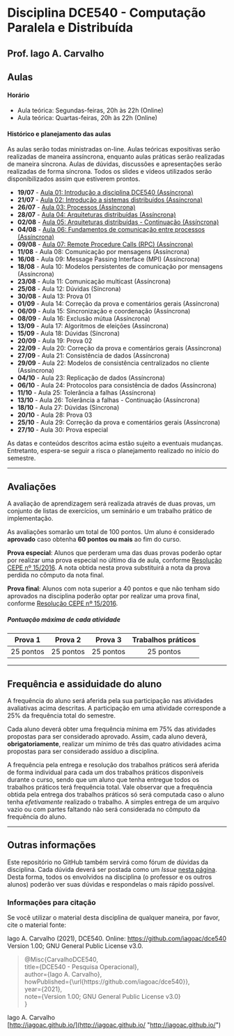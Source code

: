 # Disciplina DCE540 - Computação Paralela e Distribuída

## Prof. Iago A. Carvalho

## Aulas

#### Horário

  - Aula teórica: Segundas-feiras, 20h às 22h (Online)
  - Aula teórica: Quartas-feiras, 20h às 22h (Online)
 
#### Histórico e planejamento das aulas

As aulas serão todas ministradas on-line. Aulas teóricas expositivas serão realizadas de maneira assíncrona, enquanto aulas práticas serão realizadas de maneira síncrona. Aulas de dúvidas, discussões e apresentações serão realizadas de forma síncrona. Todos os slides e vídeos utilizados serão disponibilizados assim que estiverem prontos.

  - **19/07** - [Aula 01: Introdução a disciplina DCE540 (Assíncrona)](https://youtu.be/6b3pcEhdr5Q)
  - **21/07** - [Aula 02: Introdução a sistemas distribuídos (Assíncrona)](https://youtu.be/o95kWrMJDCE)
  - **26/07** - [Aula 03: Processos (Assíncrona)](https://youtu.be/hbe23CGlGbY)
  - **28/07** - [Aula 04: Arquiteturas distribuídas (Assíncrona)](https://youtu.be/O2ewQnW3J_g)
  - **02/08** - [Aula 05: Arquiteturas distribuídas - Continuação (Assíncrona)](https://youtu.be/6dzSmDMYLXE)
  - **04/08** - [Aula 06: Fundamentos de comunicação entre processos (Assíncrona)](https://youtu.be/RfRdrYEUSAc)
  - **09/08** - [Aula 07: Remote Procedure Calls (RPC) (Assíncrona)](https://youtu.be/weTd7jlh13I)
  - **11/08** - Aula 08: Comunicação por mensagens (Assíncrona)
  - **16/08** - Aula 09: Message Passing Interface (MPI) (Assíncrona)
  - **18/08** - Aula 10: Modelos persistentes de comunicação por mensagens (Assíncrona)
  - **23/08** - Aula 11: Comunicação multicast (Assíncrona)
  - **25/08** - Aula 12: Dúvidas (Síncrona)
  - **30/08** - Aula 13: Prova 01
  - **01/09** - Aula 14: Correção da prova e comentários gerais (Assíncrona)
  - **06/09** - Aula 15: Sincronização e coordenação (Assíncrona)
  - **08/09** - Aula 16: Exclusão mútua (Assíncrona)
  - **13/09** - Aula 17: Algoritmos de eleições (Assíncrona)
  - **15/09** - Aula 18: Dúvidas (Síncrona)
  - **20/09** - Aula 19: Prova 02
  - **22/09** - Aula 20: Correção da prova e comentários gerais (Assíncrona)
  - **27/09** - Aula 21: Consistência de dados (Assíncrona)
  - **29/09** - Aula 22: Modelos de consistência centralizados no cliente (Assíncrona)
  - **04/10** - Aula 23: Replicação de dados (Assíncrona)
  - **06/10** - Aula 24: Protocolos para consistência de dados (Assíncrona)
  - **11/10** - Aula 25: Tolerância a falhas (Assíncrona)
  - **13/10** - Aula 26: Tolerância a falhas - Continuação (Assíncrona)
  - **18/10** - Aula 27: Dúvidas (Síncrona)
  - **20/10** - Aula 28: Prova 03
  - **25/10** - Aula 29: Correção da prova e comentários gerais (Assíncrona)
  - **27/10** - Aula 30: Prova especial

As datas e conteúdos descritos acima estão sujeito a eventuais mudanças. 
Entretanto, espera-se seguir a risca o planejamento realizado no início do semestre.

---

## Avaliações

A avaliação de aprendizagem será realizada através de duas provas, um conjunto de listas de exercícios, um seminário e um trabalho prático de implementação.  

As avaliações somarão um total de 100 pontos. Um aluno é considerado **aprovado** caso obtenha **60 pontos ou mais** ao fim do curso.

**Prova especial**: Alunos que perderam uma das duas provas poderão optar por realizar uma prova especial no último dia de aula, conforme [Resolução CEPE nº 15/2016](https://www.unifal-mg.edu.br/portal/wp-content/uploads/sites/52/2019/07/15-2016-aprova-Reg.-Geral-Cursos-de-gradua%C3%A7%C3%A3o-11935-8-alterada-pela-016-2019-vide-res-020-2019.pdf "Resolução CEPE nº 15/2016"). A nota obtida nesta prova substituirá a nota da prova perdida no cômputo da nota final.

**Prova final**: Alunos com nota superior a 40 pontos e que não tenham sido aprovados na disciplina poderão optar por realizar uma prova final, conforme [Resolução CEPE nº 15/2016](https://www.unifal-mg.edu.br/portal/wp-content/uploads/sites/52/2019/07/15-2016-aprova-Reg.-Geral-Cursos-de-gradua%C3%A7%C3%A3o-11935-8-alterada-pela-016-2019-vide-res-020-2019.pdf "Resolução CEPE nº 15/2016").

##### Pontuação máxima de cada atividade
| Prova 1  | Prova 2  |  Prova 3 | Trabalhos práticos | 
| :------------: | :------------: | :------------: | :------------: |
| 25 pontos  | 25 pontos  | 25 pontos  | 25 pontos  |

---

## Frequência e assiduidade do aluno

A frequência do aluno será aferida pela sua participação nas atividades avaliativas acima descritas. A participação em uma atividade corresponde a 25% da frequência total do semestre.

Cada aluno deverá obter uma frequência mínima em 75% das atividades propostas para ser considerado aprovado. Assim, cada aluno deverá, **obrigatoriamente**, realizar um mínimo de três das quatro atividades acima propostas para ser considerado assíduo a disciplina.

A frequência pela entrega e resolução dos trabalhos práticos será aferida de forma individual para cada um dos trabalhos práticos disponíveis durante o curso, sendo que um aluno que tenha entregue todos os trabalhos práticos terá frequência total.
Vale observar que a frequência obtida pela entrega dos trabalhos práticos só será computada caso o aluno tenha *efetivamente* realizado o trabalho. A simples entrega de um arquivo vazio ou com partes faltando não será considerada no cômputo da frequência do aluno.

---

## Outras informações

Este repositório no GitHub também servirá como fórum de dúvidas da disciplina. Cada dúvida deverá ser postada como um *Issue* [nesta página](https://github.com/iagoac/dce540/issues). Desta forma, todos os envolvidos na disciplina (o professor e os outros alunos) poderão ver suas dúvidas e respondelas o mais rápido possível.

### Informações para citação

Se você utilizar o material desta disciplina de qualquer maneira, por favor, cite o material fonte:

Iago A. Carvalho (2021), DCE540. Online: https://github.com/iagoac/dce540 Version 1.00; GNU General Public License v3.0.


> @Misc{CarvalhoDCE540,  
title={DCE540 - Pesquisa Operacional},  
author={Iago A. Carvalho},   
howPublished={\url{https&#58;//github\.com/iagoac/dce540}},  
year={2021},  
note={Version 1.00; GNU General Public License v3.0}  
}


Iago A. Carvalho  
[http://iagoac.github.io/](http://iagoac.github.io/ "http://iagoac.github.io/")

